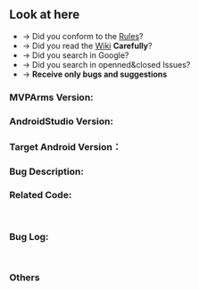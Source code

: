 ## Look at here

- → Did you conform to the [Rules](https://github.com/JessYanCoding/MVPArms/issues/150)?
- → Did you read the [Wiki](https://github.com/JessYanCoding/MVPArms/wiki) **Carefully**?
- → Did you search in Google?
- → Did you search in openned&closed Issues?
- → **Receive only bugs and suggestions**

### MVPArms Version:


### AndroidStudio Version:


### Target Android Version：


### Bug Description:


### Related Code:
```java
  

```

### Bug Log:
```log


```

### Others

